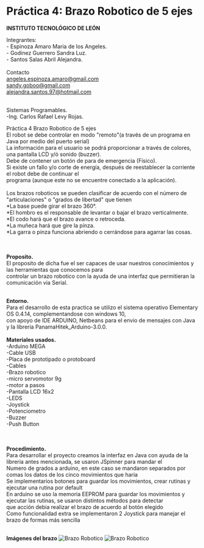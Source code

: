 # Práctica 4: Brazo Robotico de 5 ejes

**INSTITUTO TECNOLÓGICO DE LEÓN**

Integrantes:<br>
				- Espinoza Amaro Maria de los Angeles.<br>
				- Godinez Guerrero Sandra Luz.<br>
				- Santos Salas Abril Alejandra.<br><br>
	Contacto<br>
				angeles.espinoza.amaro@gmail.com<br>
        			sandy.goboo@gmail.com<br>
				alejandra.santos.97@hotmail.com<br><br>
						
        
	
   Sistemas Programables.<br>
				-Ing. Carlos Rafael Levy Rojas.<br>
        
Práctica 4 Brazo Robotico de 5 ejes<br>
El robot se debe controlar en modo "remoto"(a través de un programa en Java por medio del puerto serial)<br>
La información para el usuario se podrá proporcionar a través de colores, una pantalla LCD y/ó sonido (buzzer).<br>
Debe de contener un botón de para de emergencia (Físico).<br>
Si existe un fallo y/o corte de energía, después de reestablecer la corriente el robot debe de continuar el<br>
programa (aunque este no se encuentre conectado a la aplicación).<br>
<br>
    Los brazos roboticos se pueden clasificar de acuerdo con el número de "articulaciones" o "grados de libertad" que tienen<br>
    *La base puede girar el brazo 360°.<br>
    *El hombro es el responsable de levantar o bajar el brazo verticalmente.<br>
    *El codo hará que el brazo avance o retroceda.<br>
    *La muñeca hará que gire la pinza.<br>
    *La garra o pinza funciona abriendo o cerrándose para agarrar las cosas.<br>
    <br><br>
    
**Proposito.**
<br>
  El proposito de dicha fue el ser capaces de usar nuestros conocimientos y las herramientas que conocemos para  <br>
  controlar un brazo robotico con la ayuda de una interfaz que permitieran la comunicación via Serial.<br><br>
	
**Entorno.**
<br>
  Para el desarrollo de esta practica se utilizo el sistema operativo Elementary OS 0.4.14, complementandose con windows 10, <br>
  con apoyo de IDE ARDUINO, Netbeans para el envio de mensajes con Java y la libreria PanamaHitek_Arduino-3.0.0.<br>
	<br>
**Materiales usados.**
<br>
	-Arduino MEGA <br>
	-Cable USB <br>
	-Placa de prototipado o protoboard <br>
	-Cables<br>
        -Brazo robotico<br>
        -micro servomotor 9g<br>
        -motor a pasos<br>
	-Pantalla LCD 16x2<br>
	-LEDS<br>
	-Joystick<br>
	-Potenciometro<br>
	-Buzzer<br>
	-Push Button<br>
	<br><br>
	
**Procedimiento.**
<br>
Para desarrollar el proyecto creamos la interfaz en Java con ayuda de la libreria antes mencionada, se usaron JSpinner para mandar el <br>
Numero de grados a arduino, en este caso se mandaron separados por comas los datos de los cinco movimientos que haria
<br>
Se implementarios botones para guardar los movimientos, crear rutinas y ejecutar una rutina por default<br>
En arduino se uso la memoria EEPROM para guardar los movimientos y ejecutar las rutinas, se usaron distintos métodos para detectar<br>
que acción debia realizar el brazo de acuerdo al botón elegido<br>
Como funcionalidad extra se implementaron 2 Joystick para manejar el brazo de formas más sencilla<br><br>

**Imágenes del brazo**
![Brazo Robotico](https://github.com/Sandra14tb/BrazoRobotico/blob/master/brazo.jpg?raw=true)
![Brazo Robotico](https://github.com/Sandra14tb/BrazoRobotico/blob/master/brazo2.jpg?raw=true)
